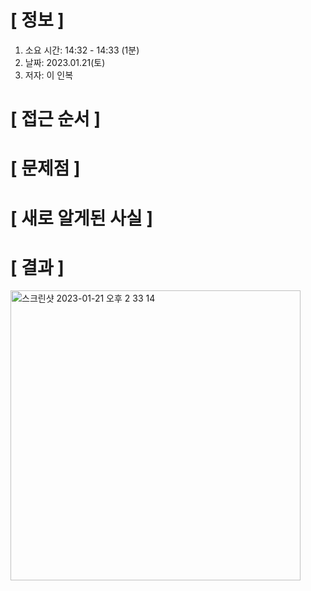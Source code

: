 # **[ 정보 ]**
1. 소요 시간: 14:32 - 14:33 (1분)
2. 날짜: 2023.01.21(토)
3. 저자: 이 인복

# **[ 접근 순서 ]**

# **[ 문제점 ]**

# **[ 새로 알게된 사실 ]**

# **[ 결과 ]**       
<img width="464" alt="스크린샷 2023-01-21 오후 2 33 14" src="https://user-images.githubusercontent.com/59809278/213845272-4177336f-e669-4e1e-9ea5-bbe05c41567f.png">
